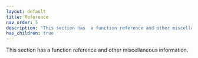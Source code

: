 ```yaml
---
layout: default
title: Reference
nav_order: 5
description: "This section has  a function reference and other miscellaneous information."
has_children: true
---
```

This section has  a function reference and other miscellaneous information.